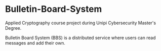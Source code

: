 # Bulletin-Board-System

Applied Cryptography course project during Unipi Cybersecurity Master's Degree.

Bulletin Board System (BBS) is a distributed service where users can read messages
and add their own.